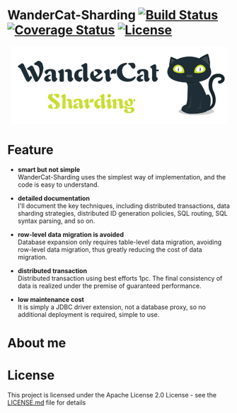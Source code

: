 # WanderCat-Sharding [![Build Status](https://api.travis-ci.org/bz51/wandercat-sharding.svg?branch=master)](https://travis-ci.org/bz51/wandercat-sharding) [![Coverage Status](https://coveralls.io/repos/github/apache/rocketmq/badge.svg?branch=master)](https://coveralls.io/github/apache/rocketmq?branch=master) [![License](https://img.shields.io/badge/license-Apache%202-4EB1BA.svg)](https://www.apache.org/licenses/LICENSE-2.0.html)
<p align="center">
    <img src="wandercat-logo.jpg" />
</p>


# Feature
- **smart but not simple**<br/>
WanderCat-Sharding uses the simplest way of implementation, and the code is easy to understand.

- **detailed documentation**<br/>
I'll document the key techniques, including distributed transactions, data sharding strategies, distributed ID generation policies, SQL routing, SQL syntax parsing, and so on.


- **row-level data migration is avoided**<br/>
Database expansion only requires table-level data migration, avoiding row-level data migration, thus greatly reducing the cost of data migration.

- **distributed transaction**<br/>
Distributed transaction using best efforts 1pc. The final consistency of data is realized under the premise of guaranteed performance.

- **low maintenance cost**<br/>
It is simply a JDBC driver extension, not a database proxy, so no additional deployment is required, simple to use.

# About me


# License
This project is licensed under the Apache License 2.0 License - see the [LICENSE.md](https://github.com/bz51/wandercat-sharding/blob/master/LICENSE) file for details


